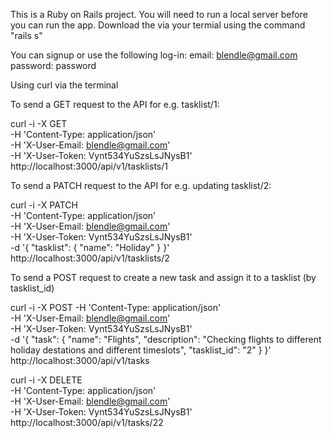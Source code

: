 This is a Ruby on Rails project.
You will need to run a local server before you can run the app. Download the  via your termial using the command "rails s"


You can signup or use the following log-in:
  email: blendle@gmail.com
  password: password

Using curl via the terminal

To send a GET request to the API for e.g. tasklist/1:

curl -i -X GET                                                             \
       -H 'Content-Type: application/json'                                     \
       -H 'X-User-Email: blendle@gmail.com'                                      \
       -H 'X-User-Token: Vynt534YuSzsLsJNysB1'                                 \
       http://localhost:3000/api/v1/tasklists/1

To send a PATCH request to the API for e.g. updating tasklist/2:

curl -i -X PATCH                                      \
       -H 'Content-Type: application/json'              \
       -H 'X-User-Email: blendle@gmail.com'               \
       -H 'X-User-Token: Vynt534YuSzsLsJNysB1'          \
       -d '{ "tasklist": { "name": "Holiday" } }'    \
       http://localhost:3000/api/v1/tasklists/2

To send a POST request to create a new task and assign it to a tasklist (by tasklist_id)

curl -i -X POST
       -H 'Content-Type: application/json'              \
       -H 'X-User-Email: blendle@gmail.com'               \
       -H 'X-User-Token: Vynt534YuSzsLsJNysB1'          \
       -d '{ "task": { "name": "Flights", "description": "Checking flights to different holiday destations and different timeslots", "tasklist_id": "2" } }'    \
        http://localhost:3000/api/v1/tasks


curl -i -X DELETE                                     \
       -H 'Content-Type: application/json'              \
       -H 'X-User-Email: blendle@gmail.com'               \
       -H 'X-User-Token: Vynt534YuSzsLsJNysB1'          \
        http://localhost:3000/api/v1/tasks/22
